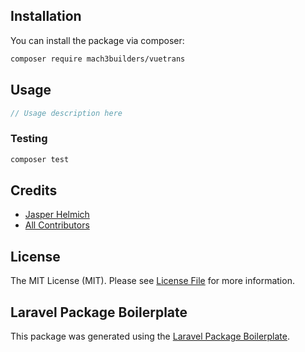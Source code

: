 ## Installation

You can install the package via composer:

```bash
composer require mach3builders/vuetrans
```

## Usage

``` php
// Usage description here
```

### Testing

``` bash
composer test
```

## Credits

- [Jasper Helmich](https://github.com/mach3builders)
- [All Contributors](../../contributors)

## License

The MIT License (MIT). Please see [License File](LICENSE.md) for more information.

## Laravel Package Boilerplate

This package was generated using the [Laravel Package Boilerplate](https://laravelpackageboilerplate.com).
